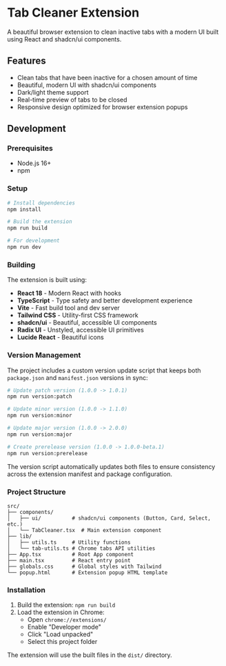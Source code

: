 # Tab Cleaner Extension

A beautiful browser extension to clean inactive tabs with a modern UI built using React and shadcn/ui components.

## Features

- Clean tabs that have been inactive for a chosen amount of time
- Beautiful, modern UI with shadcn/ui components
- Dark/light theme support
- Real-time preview of tabs to be closed
- Responsive design optimized for browser extension popups

## Development

### Prerequisites

- Node.js 16+
- npm

### Setup

```bash
# Install dependencies
npm install

# Build the extension
npm run build

# For development
npm run dev
```

### Building

The extension is built using:

- **React 18** - Modern React with hooks
- **TypeScript** - Type safety and better development experience  
- **Vite** - Fast build tool and dev server
- **Tailwind CSS** - Utility-first CSS framework
- **shadcn/ui** - Beautiful, accessible UI components
- **Radix UI** - Unstyled, accessible UI primitives
- **Lucide React** - Beautiful icons

### Version Management

The project includes a custom version update script that keeps both `package.json` and `manifest.json` versions in sync:

```bash
# Update patch version (1.0.0 -> 1.0.1)
npm run version:patch

# Update minor version (1.0.0 -> 1.1.0)  
npm run version:minor

# Update major version (1.0.0 -> 2.0.0)
npm run version:major

# Create prerelease version (1.0.0 -> 1.0.0-beta.1)
npm run version:prerelease
```

The version script automatically updates both files to ensure consistency across the extension manifest and package configuration.

### Project Structure

```
src/
├── components/
│   ├── ui/          # shadcn/ui components (Button, Card, Select, etc.)
│   └── TabCleaner.tsx  # Main extension component
├── lib/
│   ├── utils.ts     # Utility functions
│   └── tab-utils.ts # Chrome tabs API utilities
├── App.tsx          # Root App component
├── main.tsx         # React entry point
├── globals.css      # Global styles with Tailwind
└── popup.html       # Extension popup HTML template
```

### Installation

1. Build the extension: `npm run build`
2. Load the extension in Chrome:
   - Open `chrome://extensions/`
   - Enable "Developer mode"
   - Click "Load unpacked"
   - Select this project folder

The extension will use the built files in the `dist/` directory.
